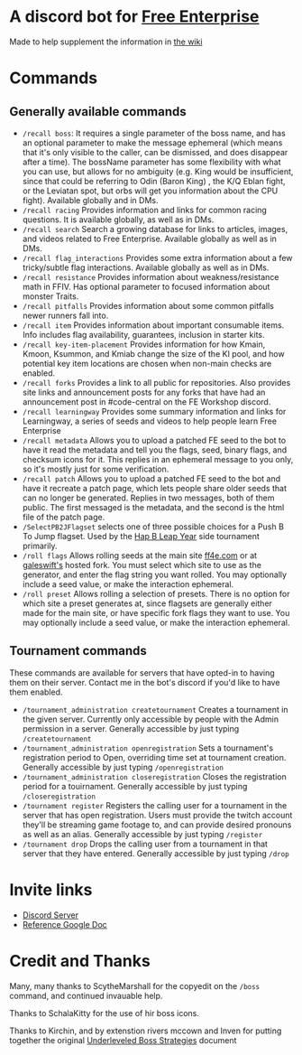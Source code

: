 # A discord bot for [Free Enterprise](http://ff4fe.com/) 
Made to help supplement the information in [the wiki](https://wiki.ff4fe.com/doku.php)

# Commands
## Generally available commands
* `/recall boss`: It requires a single parameter of the boss name, and has an optional parameter to make the message ephemeral (which means that it's only visible to the caller, can be dismissed, and does disappear after a time). The bossName parameter has some flexibility with what you can use, but allows for no ambiguity (e.g. King would be insufficient, since that could be referring to Odin (Baron King) , the K/Q Eblan fight, or the Leviatan spot, but orbs will get you information about the CPU fight). Available globally and in DMs.
* `/recall racing` Provides information and links for common racing questions. It is available globally, as well as in DMs.
* `/recall search` Search a growing database for links to articles, images, and videos related to Free Enterprise. Available globally as well as in DMs.
* `/recall flag_interactions` Provides some extra information about a few tricky/subtle flag interactions. Available globally as well as in DMs.
* `/recall resistance` Provides information about weakness/resistance math in FFIV. Has optional parameter to focused information about monster Traits.
* `/recall pitfalls` Provides information about some common pitfalls newer runners fall into.
* `/recall item` Provides information about important consumable items. Info includes flag availability, guarantees, inclusion in starter kits.
* `/recall key-item-placement` Provides information for how Kmain, Kmoon, Ksummon, and Kmiab change the size of the KI pool, and how potential key item locations are chosen when non-main checks are enabled.
* `/recall forks` Provides a link to all public for repositories. Also provides site links and announcement posts for any forks that have had an announcement post in #code-central on the FE Workshop discord.
* `/recall learningway` Provides some summary information and links for Learningway, a series of seeds and videos to help people learn Free Enterprise
* `/recall metadata` Allows you to upload a patched FE seed to the bot to have it read the metadata and tell you the flags, seed, binary flags, and checksum icons for it. This replies in an ephemeral message to you only, so it's mostly just for some verification.
* `/recall patch` Allows you to upload a patched FE seed to the bot and have it recreate a patch page, which lets people share older seeds that can no longer be generated. Replies in two messages, both of them public. The first messaged is the metadata, and the second is the html file of the patch page.
* `/SelectPB2JFlagset` selects one of three possible choices for a Push B To Jump flagset. Used by the [Hap B Leap Year](https://docs.google.com/document/d/1uXWiiT6guhWD7DHNrujqH-UUVJVA_jEWY775w25l4qk) side tournament primarily.
* `/roll flags` Allows rolling seeds at the main site [ff4e.com](https://ff4fe.com/) or at [galeswift's](https://ff4fe.galeswift.com) hosted fork. You must select which site to use as the generator, and enter the flag string you want rolled. You may optionally include a seed value, or make the interaction ephemeral.
* `/roll preset` Allows rolling a selection of presets. There is no option for which site a preset generates at, since flagsets are generally either made for the main site, or have specific fork flags they want to use. You may optionally include a seed value, or make the interaction ephemeral.

## Tournament commands
These commands are available for servers that have opted-in to having them on their server. Contact me in the bot's discord if you'd like to have them enabled.
* `/tournament_administration createtournament` Creates a tournament in the given server. Currently only accessible by people with the Admin permission in a server. Generally accessible by just typing `/createtournament`
* `/tournament_administration openregistration` Sets a tournament's registration period to Open, overriding time set at tournament creation. Generally accessible by just typing `/openregistration`
* `/tournament_administration closeregistration` Closes the registration period for a touirnament. Generally accessible by just typing `/closeregistration`
* `/tournament register` Registers the calling user for a tournament in the server that has open registration. Users must provide the twitch account they'll be streaming game footage to, and can provide desired pronouns as well as an alias. Generally accessible by just typing `/register`
* `/tournament drop` Drops the calling user from a tournament in that server that they have entered. Generally accessible by just typing `/drop`

# Invite links
* [Discord Server](https://discord.gg/x95jN69Ggf)
* [Reference Google Doc](https://docs.google.com/document/d/1m_U90JG2t3Ze0fUFLMCzMSHZNYcdnIWrcr7RWAgtpBU/edit#heading=h.amzv5bujk9gc)

# Credit and Thanks
Many, many thanks to ScytheMarshall for the copyedit on the `/boss` command, and continued invauable help.

Thanks to SchalaKitty for the use of hir boss icons.

Thanks to Kirchin, and by extenstion rivers mccown and Inven for putting together the original [Underleveled Boss Strategies](https://docs.google.com/document/d/1Xw1vsN-OROShv4ZxPcStwJ1LsmFlPcZr3IIjOBSNEww/edit#heading=h.2iayie9keco) document